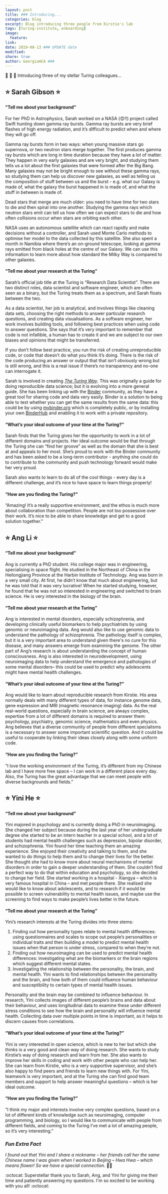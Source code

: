 ```yaml
---
layout: post
title: ### Introducing...
categories: blog
excerpt: Blog introducing three people from Kirstie's lab 
tags: [turing-institute, onboarding]
image:
  feature:
link: 
date: 2019-08-13 ### UPDATE date
modified:
share: true
author: GeorgiaHCA ###
---
```


:tada: :star2: :rocket: Introducing three of my stellar Turing colleagues... 

## :star: Sarah Gibson :star: 

#### "Tell me about your background"

For her PhD in Astrophysics, Sarah worked on a NASA (:heart_eyes:!!) project called Swift hunting down gamma ray bursts. 
Gamma ray bursts are very brief flashes of high energy radiation, and it’s difficult to predict when and where they will go off. 

Gamma ray bursts form in two ways: when young massive stars go supernova, or two neutron stars merge together. 
The first produces gamma ray bursts which are long in time duration because they have a lot of matter. 
They happen in very early galaxies and are very bright, and studying them tells us a lot about the first galaxies that were formed after the Big Bang. Many galaxies may not be bright enough to see without these gamma rays, so studying them can help us discover new galaxies, as well as telling us the composition of stuff between us and the burst - e.g. what our Galaxy is made of, what the galaxy the burst happened in is made of, and what the stuff in between is made of.

Dead stars that merge are much older:  you need to have time for two stars to die and then spiral into one another. 
Studying the gamma rays which neutron stars emit can tell us how often we can expect stars to die and how often collisions occur when stars are orbiting each other.

NASA uses an autonomous satellite which can react rapidly and make decisions without a controller, and Sarah used Monte Carlo methods to optimise her model to the data collected by this satellite. 
She also spent a month in Namibia where there’s an on-ground telescope, looking at gamma rays emitted from black holes at the centre of our Galaxy. 
We can use this information to learn more about how standard the Milky Way is compared to other galaxies.

#### “Tell me about your research at the Turing”

Sarah’s official job title at the Turing is “Research Data Scientist”. 
There are two distinct roles, data scientist and software engineer, which are often seen as a binary, but the Turing treats them as a spectrum, and Sarah floats between the two. 

As a data scientist, her job is analytical, and involves things like cleaning data sets, choosing the right methods to answer particular research questions, and creating data visualisations. 
As a software engineer, her work involves building tools, and following best practices when using code to answer questions.
She says that it’s very important to remember that code is not infallible, a human has to create it and we are subject to our own biases and opinions that might be transferred.

If you don’t follow best practice, you run the risk of creating unreproducible code, or code that doesn’t do what you think it’s doing. 
There is the risk of the code producing an answer or output that that isn’t obviously wrong but is still wrong, and this is a real issue if there’s no transparency and no-one can interrogate it.

Sarah is involved in creating [_The Turing Way_](https://github.com/alan-turing-institute/the-turing-way). 
This was originally a guide for doing reproducible data science; but it is evolving into a more general guide. 
She has been linking up with the [Binder](https://mybinder.readthedocs.io/en/latest/) community, as they have a great tool for sharing code and data very easily. 
Binder is a solution to being able to test whether you can get the same results from the same data: this could be by using [mybinder.org](https://mybinder.org) which is completely public, or by installing your own [BinderHub](https://binderhub.readthedocs.io/en/latest/) and enabling it to work with a private repository. 

#### “What’s your ideal outcome of your time at the Turing?”

Sarah finds that the Turing gives her the opportunity to work in a lot of different domains and projects. 
Her ideal outcome would be that through the Turing she can “find her groove” as well as the domain that she is best at and appeals to her most. 
She’s proud to work with the Binder community and has been asked to be a long-term contributor - anything she could do to contribute to the community and push technology forward would make her very proud. 

Sarah also wants to learn to do all of the cool things - every day is a different challenge, and it’s nice to have space to learn things properly!

#### “How are you finding the Turing?”

“Amazing! 
It’s a really supportive environment, and the ethos is much more about collaboration than competition. 
People are not too possessive over their work. 
It’s nice to be able to share knowledge and get to a good solution together.”

## :star: Ang Li :star: 

#### “Tell me about your background”

Ang is currently a PhD student. 
His college major was in engineering, specialising in space flight. 
He studied in the Northeast of China in the Heilongjiang Province at the Harbin Institute of Technology. 
Ang was born in a very small city. 
At first, he didn’t know that much about engineering, but he was told that it was very lucrative! 
When he started studying, however, he found that he was not so interested in engineering and switched to brain science. 
He is very interested in the biology of the brain.

#### “Tell me about your research at the Turing”

Ang is interested in mental disorders, especially schizophrenia, and developing clinically useful biomarkers to help psychiatrists by using genomic or neuroimaging data. 
Ang would also like to use genomic data to understand the pathology of schizophrenia. 
The pathology itself is complex, but it is a very important area to understand given there's no cure for this disease, and many answers emerge from examining the genome. 
The other part of Ang’s research is about understanding the concept of human consciousness. 
Ang is also interested in neurodevelopment, using neuroimaging data to help understand the emergence and pathologies of some mental disorders– this could be used to predict why adolescents might have mental health challenges.

#### “What’s your ideal outcome of your time at the Turing?”

Ang would like to learn about reproducible research from Kirstie. His area normally deals with many different types of data, for instance genome data, gene expression and MRI (magnetic resonance imaging) data. 
As the real real-world questions, especially in brain science, are always complex, expertise from a lot of different domains is required to answer them: psychology, psychiatry, genomic science, mathematics and even physics. 
Ang believes that a diverse community of people from different specialisms is a necessary to answer some important scientific question. 
And it could be useful to cooperate by linking their ideas closely along with some uniform code.

#### “How are you finding the Turing?”

“I love the working environment of the Turing, it’s different from my Chinese lab and I have more free space – I can work in a different place every day. 
Also, the Turing has the great advantage that we can meet people with diverse backgrounds and fields.”

## :star: Yini He :star: 

#### “Tell me about your background” 

Yini majored in psychology and is currently doing a PhD in neuroimaging. 
She changed her subject because during the last year of her undergraduate degree she started to be an intern teacher in a special school, and a lot of students had mental health challenges such as depression, bipolar disorder, and schizophrenia. 
Yini found her time teaching them an amazing experience. 
She enjoyed their creativity and talking to them, and she wanted to do things to help them and to change their lives for the better. 
She thought she had to know more about neural mechanisms of mental disorders in order to gain a deeper understanding of them. 
She couldn’t find a perfect way to do that within education and psychology, so she decided to change her field. 
She started working in a hospital - Xiangya – which is very famous hospital in China – and met people there. 
She realised she would like to know about adolescents, and to research if it would be possible to screen vulnerability to mental health issues, and maybe use the screening to find ways to make people’s lives better in the future. 

#### “Tell me about your research at the Turing”

Yini’s research interests at the Turing divides into three stems:

1. Finding out how personality types relate to mental health differences: using questionnaires and scales to scope out people’s personalities or individual traits and then building a model to predict mental health issues when that person is under stress, compared to when they’re not.
2. Finding out how neuroimaging can be used to predict mental health differences: investigating what are the biomarkers or the brain regions which suggest different mental states.
3. Investigating the relationship between the personality, the brain, and mental health. 
Yini wants to find relationships between the personality and the brain, and how both of them could influence human behaviour and susceptibility to certain types of mental health issues. 

Personality and the brain may be combined to influence behaviour. 
In research, Yini collects images of different people’s brains and data about their behaviour, and uses longitudinal data to examine these under different stress conditions to see how the brain and personality will influence mental health. 
Collecting data over multiple points in time is important, as it helps to discern causes from correlations. 

#### “What’s your ideal outcome of your time at the Turing?”

Yini is very interested in open science, which is new to her but which she thinks is a very good and clean way of doing research. 
She wants to study Kirstie’s way of doing research and learn from her. 
She also wants to improve her skills in coding and work with other people who can help her. 
She can learn from Kirstie, who is a very supportive supervisor, and she’s also happy to find peers and friends to learn new things with. 
For Yini, teamwork is very important, and at the Turing she can find good team members and support to help answer meaningful questions – which is her ideal outcome.

#### “How are you finding the Turing?”

“I think my major and interests involve very complex questions, based on a lot of different kinds of knowledge such as neuroimaging, computer programming, and biology, so I would like to communicate with people from different fields, and coming to the Turing I’ve met a lot of amazing people, so it’s very interesting.”

### <em> Fun Extra Fact </em> 

<em> I found out that Yini and I share a nickname – her friends call her the same Chinese name I was given when I worked in Beijing – Hwa Hwa – which means flower! So we have a special connection. </em> :cherry_blossom::cherry_blossom:

:octocat: Superstellar thank you to Sarah, Ang, and Yini for giving me their time and patiently answering my questions. I'm so excited to be working with you all! :octocat:
